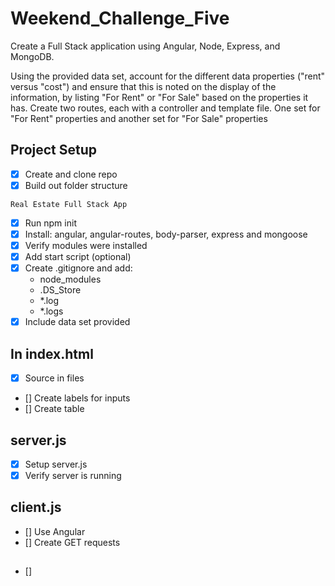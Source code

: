 # Weekend_Challenge_Five

Create a Full Stack application using Angular, Node, Express, and MongoDB.

Using the provided data set, account for the different data properties ("rent" versus "cost") and ensure that this is noted on the display of the information, by listing "For Rent" or "For Sale" based on the properties it has.
Create two routes, each with a controller and template file. One set for "For Rent" properties and another set for "For Sale" properties


## Project Setup
- [x] Create and clone repo
- [x] Build out folder structure

```
Real Estate Full Stack App

```
- [x] Run npm init
- [x] Install: angular, angular-routes, body-parser, express and mongoose
- [x] Verify modules were installed
- [x] Add start script (optional)
- [x] Create .gitignore and add: 
  - node_modules
  - .DS_Store 
  - *.log
  - *.logs
- [x] Include data set provided 

## In index.html
- [x] Source in files 
- [] Create labels for inputs
- [] Create table




## server.js

- [x] Setup server.js
- [x] Verify server is running

## client.js
- [] Use Angular
- [] Create GET requests 



## 
- [] 

